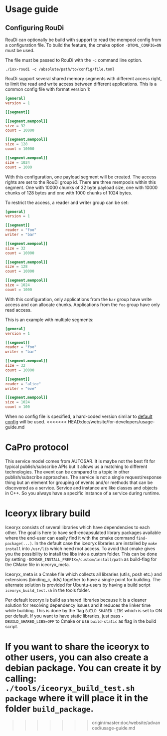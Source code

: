 # Usage guide

## Configuring RouDi

RouDi can optionally be build with support to read the mempool config from a configuration file.
To build the feature, the cmake option `-DTOML_CONFIG=ON` must be used.

The file must be passed to RouDi with the `-c` command line option.
```
./iox-roudi -c /absolute/path/to/config/file.toml
```

RouDi support several shared memory segments with different access right, to limit the read and write access between different applications.
This is a common config file with format version 1:
```TOML
[general]
version = 1

[[segment]]

[[segment.mempool]]
size = 32
count = 10000

[[segment.mempool]]
size = 128
count = 10000

[[segment.mempool]]
size = 1024
count = 1000
```
With this configuration, one payload segment will be created. The access rights are set to the RouDi group id.
There are three mempools within this segment. One with 10000 chunks of 32 byte payload size, one with 10000 chunks of 128 bytes and one with 1000 chunks of 1024 bytes.

To restrict the access, a reader and writer group can be set:
```TOML
[general]
version = 1

[[segment]]
reader = "foo"
writer = "bar"

[[segment.mempool]]
size = 32
count = 10000

[[segment.mempool]]
size = 128
count = 10000

[[segment.mempool]]
size = 1024
count = 1000
```
With this configuration, only applications from the `bar` group have write access and can allocate chunks. Applications from the `foo` group have only read access.

This is an example with multiple segments:
```TOML
[general]
version = 1

[[segment]]
reader = "foo"
writer = "bar"

[[segment.mempool]]
size = 32
count = 10000

[[segment]]
reader = "alice"
writer = "eve"

[[segment.mempool]]
size = 1024
count = 100
```

When no config file is specified, a hard-coded version similar to [default config](../../../iceoryx_posh/etc/iceoryx/roudi_config_example.toml) will be used.
<<<<<<< HEAD:doc/website/for-developers/usage-guide.md

# CaPro protocol

<!-- @todo Move this section to overview.md >

<!-- @todo Add table and explain different terminologies used in AUTOSAR, ROS and DDS -->

This service model comes from AUTOSAR. It is maybe not the best fit for typical publish/subscribe APIs
but it allows us a matching to different technologies. The event can be compared to a topic in other
publish/subscribe approaches. The service is not a single request/response thing but an element
for grouping of events and/or methods that can be discovered as a service. Service and instance are like
classes and objects in C++. So you always have a specific instance of a service during runtime.

# Iceoryx library build

Iceoryx consists of several libraries which have dependencies to each other. The goal is here to have self-encapsulated library packages available
where the end-user can easily find it with the cmake command `find-package(...)`.
In the default case the iceoryx libraries are installed by `make install` into `/usr/lib` which need root access. To avoid that cmake gives you the possibility to install the libs into a custom folder.
This can be done by setting `-DCMAKE_INSTALL_PREFIX=/custom/install/path` as build-flag for the CMake file in iceoryx_meta.

Iceoryx_meta is a Cmake file which collects all libraries (utils, posh etc.) and extensions (binding_c, dds) together to have a single point for building. 
The alternate solution is provided for Ubuntu-users by having a build script `iceoryx_build_test.sh` in the tools folder.

Per default iceoryx is build as shared libraries because it is a cleaner solution for resolving dependency issues and it reduces the linker time while building.
This is done by the flag `BUILD_SHARED_LIBS` which is set to ON per default. If you want to have static libraries, just pass `-DBUILD_SHARED_LIBS=OFF` to Cmake or use `build-static` as flag in the build script.

If you want to share the iceoryx to other users, you can also create a debian package. You can create it by calling: `./tools/iceoryx_build_test.sh package` where it will place it in the folder `build_package`.
=======
>>>>>>> origin/master:doc/website/advanced/usage-guide.md
